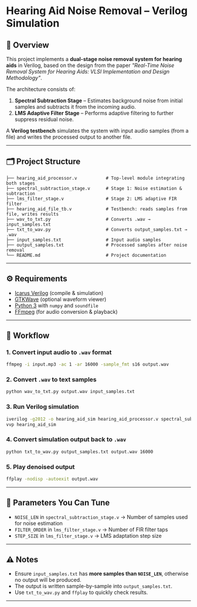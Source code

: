 # Hearing Aid Noise Removal – Verilog Simulation

## 📌 Overview
This project implements a **dual-stage noise removal system for hearing aids** in Verilog, based on the design from the paper *"Real-Time Noise Removal System for Hearing Aids: VLSI Implementation and Design Methodology"*.

The architecture consists of:  
1. **Spectral Subtraction Stage** – Estimates background noise from initial samples and subtracts it from the incoming audio.  
2. **LMS Adaptive Filter Stage** – Performs adaptive filtering to further suppress residual noise.  

A **Verilog testbench** simulates the system with input audio samples (from a file) and writes the processed output to another file.  

---

## 🗂 Project Structure
```
├── hearing_aid_processor.v           # Top-level module integrating both stages
├── spectral_subtraction_stage.v      # Stage 1: Noise estimation & subtraction
├── lms_filter_stage.v                # Stage 2: LMS adaptive FIR filter
├── hearing_aid_file_tb.v             # Testbench: reads samples from file, writes results
├── wav_to_txt.py                     # Converts .wav → input_samples.txt
├── txt_to_wav.py                     # Converts output_samples.txt → .wav
├── input_samples.txt                 # Input audio samples
├── output_samples.txt                # Processed samples after noise removal
└── README.md                         # Project documentation
```

---

## ⚙ Requirements
- [Icarus Verilog](https://bleyer.org/icarus/) (compile & simulation)  
- [GTKWave](http://gtkwave.sourceforge.net/) (optional waveform viewer)  
- [Python 3](https://www.python.org/) with `numpy` and `soundfile`  
- [FFmpeg](https://ffmpeg.org/) (for audio conversion & playback)  

---

## 🚀 Workflow

### 1. Convert input audio to `.wav` format
```bash
ffmpeg -i input.mp3 -ac 1 -ar 16000 -sample_fmt s16 output.wav
```

### 2. Convert `.wav` to text samples
```bash
python wav_to_txt.py output.wav input_samples.txt
```

### 3. Run Verilog simulation
```bash
iverilog -g2012 -o hearing_aid_sim hearing_aid_processor.v spectral_subtraction_stage.v lms_filter_stage.v hearing_aid_file_tb.v
vvp hearing_aid_sim
```

### 4. Convert simulation output back to `.wav`
```bash
python txt_to_wav.py output_samples.txt output.wav 16000
```

### 5. Play denoised output
```bash
ffplay -nodisp -autoexit output.wav
```

---

## 🔧 Parameters You Can Tune
- `NOISE_LEN` in `spectral_subtraction_stage.v` → Number of samples used for noise estimation  
- `FILTER_ORDER` in `lms_filter_stage.v` → Number of FIR filter taps  
- `STEP_SIZE` in `lms_filter_stage.v` → LMS adaptation step size  

---

## ⚠ Notes
- Ensure `input_samples.txt` has **more samples than `NOISE_LEN`**, otherwise no output will be produced.  
- The output is written sample-by-sample into `output_samples.txt`.  
- Use `txt_to_wav.py` and `ffplay` to quickly check results.  

---
